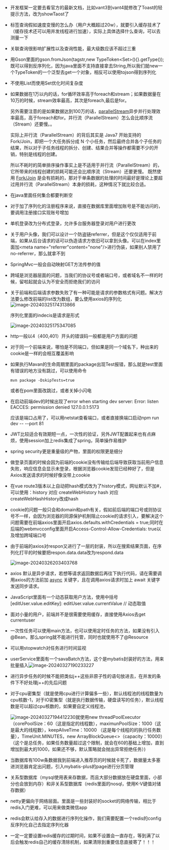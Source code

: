 * 开发框架一定要去看官方的最新文档，比如vant3到vant4就修改了Toast的轻提示方法，改为showTaost了

* 标签查询假如速度变慢的怎么办（用户大概超过20w），就要引入缓存技术了（缓存技术还可以用并发线程进行加速），实际上具体选择什么查询，可以去测量一下

* 关联查询很影响扩展性以及查询性能，最大级数应该不超过三重

* 用Gson里面的gson.fromJson(tagstr,new TypeToken<Set<String>>(){}.getType());既可以得到反序列化，因为java里面不支持直接拿去String<List>,所以我们就new一个TypeToken的一个泛型去get一个对象，相反可以使用tojson得到序列化

* 不使用List而使用Set优化时间复杂度

* 如果数据在1万以内的话，for循环效率高于foreach和stream；如果数据量在10万的时候，stream效率最高，其次是foreach,最后是for。

  另外需要注意的是如果数据达到100万的话，[parallelStream](https://so.csdn.net/so/search?q=parallelStream&spm=1001.2101.3001.7020)异步并行处理效率最高，高于foreach和for。并行流（ParallelStream）怎么会比顺序流（Stream）还要慢。。

  实际上并行流（ParallelStream）的背后其实是 Java7 开始支持的 Fork/Join，即把一个大任务拆分成 N 个小任务，然后最终合并各个子任务的结果，所以对于子任务线程的拆分、创建、结果合并等操作都需要不少的开销，特别是线程的创建。

  所以不耗时的简单排序操作事实上是不适用于并行流（ParallelStream）的，它所带来的线程创建的损耗可能还会比顺序流（Stream）还要更慢。
  既然使用 [Fork/Join](https://mp.weixin.qq.com/s/YQa2_daDZbJsTxrqv45-QQ) 是会有损耗的，那对于单条数据的处理的时间最好是理论上要超过用并行流（ParallelStream）本身的损耗，这种情况下就比较合适。

* 在java里面任何集合都要判断空

* 对于加了序列化的注册程序来说，直接在数据库里面增加账号是不能访问的，要调用注册接口实现账号增加

* 单机登录改为分布式登录，允许多台服务器登录对用户进行更改

* 关于用户头像，我们可以设计一个防盗链referrer，但是这个仅仅适用于前端，如果从后台请求的话可以伪造请求方依旧可以拿到头像。可以在index里面加<meta name="referrer"content="none"/>进行伪装，如果别人禁用了no-referrer，那么就拿不到

* SpringMvc一般会自动映射GET方法传参的值

* 跨域是浏览器层面的问题，当我们的协议号或者端口号，或者域名不一样的时候，留啦起就会认为不安全而拒绝我们的访问

* 关于前端和后端请求参数失败了有一种可能是请求的参数格式有问题。解决方法要么修改前端的list改为数组，要么使用axios的序列化![image-20240325174313866](C:\Users\fishman\AppData\Roaming\Typora\typora-user-images\image-20240325174313866.png)

  序列化里面的indecis是请求是形式

  ![image-20240325175347085](C:\Users\fishman\AppData\Roaming\Typora\typora-user-images\image-20240325175347085.png)

  

* http一般以4（400,401）开头的错误码一般都是用户方面的问题

* 对于同一个前端来说，哪怕是不同端口，但如果是同一个域名下，种出来的cookie是一样的会相互覆盖影响

* 如果执行Mavan的生命周期里面的package出现Test报错，那么就是test里面有错误的地方没有跳过，可以使用命令

  ```
  mvn package -DskipTests=true
  ```

  或者在pom里面改跳过，或者关掉小闪电
  
* 在启动前端dev的时候出现了error when starting dev server:                                 Error: listen EACCES: permission denied 127.0.0.1:5173 

  应该是端口占用了，可以用netstat查看端口，或者直接换端口启动npm run dev -- --port 81

* JWT比较适合有效期短一点，一次性的验证，另外JWT配置起来也有点麻烦，使用session加上redis集成了spring，简单操作易维护

* spring security更是重量级的产物，里面的权限更是细分

* 做登录页面的时候会因为前端的cookie没有传输给后端导致获取当前用户信息失败，响应信息会显示未登录，根据浏览器cookie发现已经种好了，但是Axios发送请求的时候好像没带上cookie

* 在vue route3版本以上自动把hash模式改为了history模式，网址默认不加#，可以使用：history 对应 createWebHistory
  hash 对应 createWebHashHistory改成hash
  
* cookie的问题一般只会和domain和path有关，假如前后端的端口号或则协议号不一样，会因为浏览器的同源保护机制阻止cookie的请求引入，要解决这个问题需要在前端axios里面开启axios.defaults.withCredentials = true;同时在后端的webmvcconfig里面开启Access-Control-Allow-Credentials: true以及增加跨域端口号

* 由于前端的axios对respon又进行了一层的封装，所以在搜索结果页面，在序列化打平的时候要把respon.data.data改为respond.data

  ![image-20240326203403768](C:\Users\fishman\AppData\Roaming\Typora\typora-user-images\image-20240326203403768.png)

* axios 默认是异步请求，若想等请求返回数据后再往下执行代码，请在需要调用axios的方法前加 [async](https://so.csdn.net/so/search?q=async&spm=1001.2101.3001.7020) 关键字，且在调用axios请求时加上 await 关键字发送同步请求。

* JavaScript里面有一个动态获取用户方法，使用中括号[editUser.value.editKey]: editUser.value.currentValue // 动态取值

* 面对小量的用户，前端并不是很需要使用缓存，直接使用Axios去get currentuser

* 一次性任务可以使用main方法，也可以使用定时任务的方法，如果没有引入@Bean，那么spring就不能进行托管，同时也就使用不了@Resource

* 可以用stopwatch对任务进行时间监视

* userService里面有一个savaBatch方法，这个是mybatis封装好的方法，用来批量插入![image-20240327190233227](C:\Users\fishman\AppData\Roaming\Typora\typora-user-images\image-20240327190233227.png)

* 进行异步任务的时候不能把类似j++这些非原子性的语句放进去，在并发的条件下不好处理j++的先后问题

* 对于cpu密集型（就是使用cpu进行计算偏多一些），默认线程池的线程数量为cpu核数-1，对于IO密集型（就是执行数据传输，硬盘读写的任务），默认线程数是可以超过cpu核数的，如果要自定义线程池，

  ![image-20240327194412230](C:\Users\fishman\AppData\Roaming\Typora\typora-user-images\image-20240327194412230.png)就使用new threadPoolExecutor（corePoolSize：60（这是指定的线程数），maximunPoolSize：1000（这是最大的线程数），keepAliveTime：10000 （这是每个线程的的执行任务数量），TimeUnit.MINUTES，new ArrayBlockQueue<>（capacity：10000）（这个是总任务，如果任务数量超过这个限制，就会在60的基础上增加，直到增加到最大的1000，如果还不够，默认策略就会抛出异常拒绝任务）)

* 当数据库有100w条数据我到前端进入推荐页的时候就卡死了，数据量太多塞进浏览器肯定出问题，引入mybatis-plus的page进行分页管理

* 关系型数据库（mysql使用表来存数据，而且大部分数据放在硬盘里面，小部分也会放到内存）和非关系型数据库（redis里面的nosql，使用K-V键值对储存数据）

* netty更偏向于网络层面。里面是一些封装好的socket的网络传输，相比于redis入门更难，可以用来做类微信app

* redis会默认给存入的数据进行序列化操作，我们需要配置一个redis的config反序列化自己去指定序列化器

* 一定一定要设置redis缓存的过期时间，如果不设置会一直存在，等到满了以后会触发redis自己的缓存清除机制，如果清除到重要信息直接寄了！！！